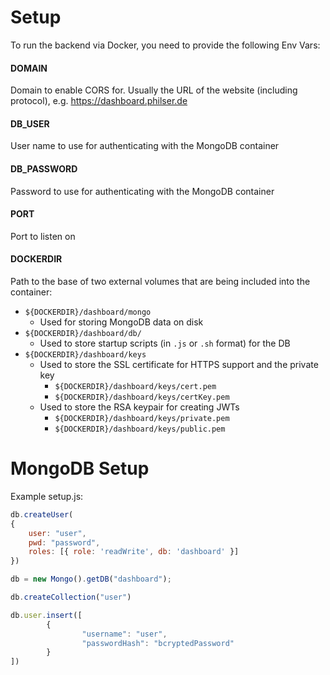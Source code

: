 # Setup

To run the backend via Docker, you need to provide the following Env Vars:

#### DOMAIN
Domain to enable CORS for. Usually the URL of the website (including protocol), e.g. https://dashboard.philser.de

#### DB_USER
User name to use for authenticating with the MongoDB container

#### DB_PASSWORD
Password to use for authenticating with the MongoDB container

#### PORT
Port to listen on

#### DOCKERDIR
Path to the base of two external volumes that are being included into the container:
- `${DOCKERDIR}/dashboard/mongo`
    - Used for storing MongoDB data on disk
- `${DOCKERDIR}/dashboard/db/`
    - Used to store startup scripts (in `.js` or `.sh` format) for the DB
- `${DOCKERDIR}/dashboard/keys`
    - Used to store the SSL certificate for HTTPS support and the private key
        - `${DOCKERDIR}/dashboard/keys/cert.pem`
        - `${DOCKERDIR}/dashboard/keys/certKey.pem`
    - Used to store the RSA keypair for creating JWTs
        - `${DOCKERDIR}/dashboard/keys/private.pem`
        - `${DOCKERDIR}/dashboard/keys/public.pem`



# MongoDB Setup
Example setup.js:
```Javascript
db.createUser(
{
    user: "user",
    pwd: "password",
    roles: [{ role: 'readWrite', db: 'dashboard' }]
})

db = new Mongo().getDB("dashboard");

db.createCollection("user")

db.user.insert([
        {
                "username": "user",
                "passwordHash": "bcryptedPassword"
        }
])
```